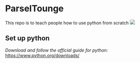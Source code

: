 # ParselTounge
This repo is to teach people how to use python from scratch
![](https://pixabay.com/static/uploads/photo/2014/11/23/21/22/green-tree-python-543243_960_720.jpg)

## Set up python
*Download and follow the official guide for python:*
https://www.python.org/downloads/
